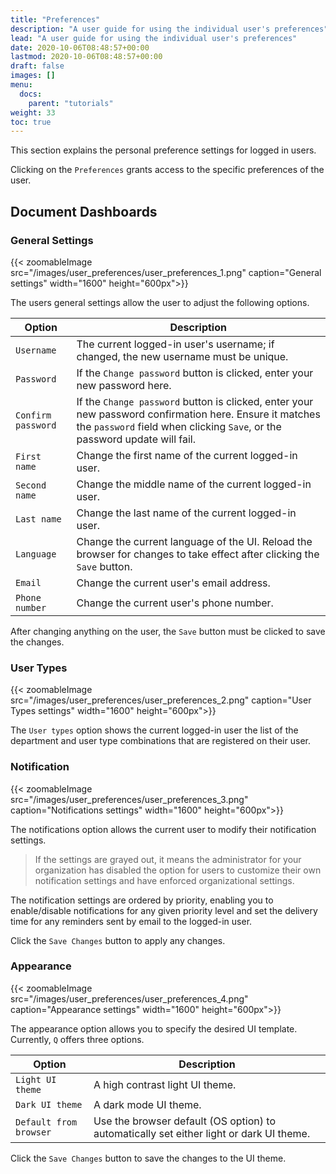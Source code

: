 ```yaml
---
title: "Preferences"
description: "A user guide for using the individual user's preferences"
lead: "A user guide for using the individual user's preferences"
date: 2020-10-06T08:48:57+00:00
lastmod: 2020-10-06T08:48:57+00:00
draft: false
images: []
menu:
  docs:
    parent: "tutorials"
weight: 33
toc: true
---
```

This section explains the personal preference settings for logged in users.

Clicking on the `Preferences` grants access to the specific preferences of the user.

## Document Dashboards

### General Settings

{{< zoomableImage src="/images/user_preferences/user_preferences_1.png" caption="General settings" width="1600" height="600px">}}

The users general settings allow the user to adjust the following options.

| Option | Description |
| --- | --- |
| `Username` | The current logged-in user's username; if changed, the new username must be unique. |
| `Password` | If the `Change password` button is clicked, enter your new password here. |
| `Confirm password` | If the `Change password` button is clicked, enter your new password confirmation here. Ensure it matches the `password` field when clicking `Save`, or the password update will fail. |
| `First name` | Change the first name of the current logged-in user. |
| `Second name` | Change the middle name of the current logged-in user. |
| `Last name` | Change the last name of the current logged-in user. |
| `Language` | Change the current language of the UI. Reload the browser for changes to take effect after clicking the `Save` button. |
| `Email` | Change the current user's email address. |
| `Phone number` | Change the current user's phone number. |

After changing anything on the user, the `Save` button must be clicked to save the changes.

### User Types

{{< zoomableImage src="/images/user_preferences/user_preferences_2.png" caption="User Types settings" width="1600" height="600px">}}

The `User types` option shows the current logged-in user the list of the department and user type combinations that are registered on their user.

### Notification

{{< zoomableImage src="/images/user_preferences/user_preferences_3.png" caption="Notifications settings" width="1600" height="600px">}}

The notifications option allows the current user to modify their notification settings.

> If the settings are grayed out, it means the administrator for your organization has disabled the option for users to customize their own notification settings and have enforced organizational settings.

The notification settings are ordered by priority, enabling you to enable/disable notifications for any given priority level and set the delivery time for any reminders sent by email to the logged-in user.

Click the `Save Changes` button to apply any changes.

### Appearance

{{< zoomableImage src="/images/user_preferences/user_preferences_4.png" caption="Appearance settings" width="1600" height="600px">}}

The appearance option allows you to specify the desired UI template. Currently, `Q` offers three options.

| Option | Description |
| --- | --- |
| `Light UI theme` | A high contrast light UI theme. |
| `Dark UI theme` | A dark mode UI theme. |
| `Default from browser` | Use the browser default (OS option) to automatically set either light or dark UI theme. |

Click the `Save Changes` button to save the changes to the UI theme.